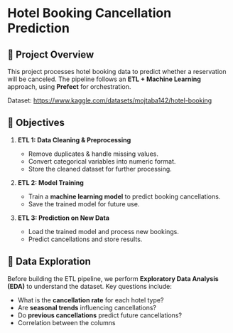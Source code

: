 # Hotel Booking Cancellation Prediction

## 📌 Project Overview
This project processes hotel booking data to predict whether a reservation will be canceled. The pipeline follows an **ETL + Machine Learning** approach, using **Prefect** for orchestration.

Dataset: https://www.kaggle.com/datasets/mojtaba142/hotel-booking

## 🎯 Objectives
1. **ETL 1: Data Cleaning & Preprocessing**  
   - Remove duplicates & handle missing values.  
   - Convert categorical variables into numeric format.  
   - Store the cleaned dataset for further processing.  

2. **ETL 2: Model Training**  
   - Train a **machine learning model** to predict booking cancellations.  
   - Save the trained model for future use.  

3. **ETL 3: Prediction on New Data**  
   - Load the trained model and process new bookings.  
   - Predict cancellations and store results.  

## 🔹 Data Exploration
Before building the ETL pipeline, we perform **Exploratory Data Analysis (EDA)** to understand the dataset. Key questions include:  
- What is the **cancellation rate** for each hotel type?  
- Are **seasonal trends** influencing cancellations?  
- Do **previous cancellations** predict future cancellations?  
- Correlation between the columns
